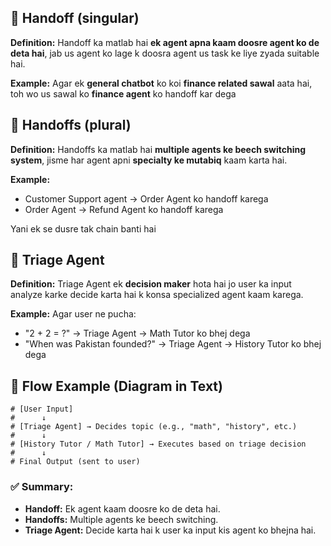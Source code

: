 ## 🔹 Handoff (singular)

**Definition:**
Handoff ka matlab hai **ek agent apna kaam doosre agent ko de deta hai**, jab us agent ko lage k doosra agent us task ke liye zyada suitable hai.

**Example:**
Agar ek **general chatbot** ko koi **finance related sawal** aata hai, toh wo us sawal ko **finance agent** ko handoff kar dega

## 🔹 Handoffs (plural)

**Definition:**
Handoffs ka matlab hai **multiple agents ke beech switching system**, jisme har agent apni **specialty ke mutabiq** kaam karta hai.

**Example:**

* Customer Support agent → Order Agent ko handoff karega
* Order Agent → Refund Agent ko handoff karega

Yani ek se dusre tak chain banti hai

## 🔹 Triage Agent

**Definition:**
Triage Agent ek **decision maker** hota hai jo user ka input analyze karke decide karta hai k konsa specialized agent kaam karega.

**Example:**
Agar user ne pucha:

* "2 + 2 = ?" → Triage Agent → Math Tutor ko bhej dega
* "When was Pakistan founded?" → Triage Agent → History Tutor ko bhej dega


## 🔹 Flow Example (Diagram in Text)

```text
# [User Input]
#      ↓
# [Triage Agent] → Decides topic (e.g., "math", "history", etc.)
#      ↓
# [History Tutor / Math Tutor] → Executes based on triage decision
#      ↓
# Final Output (sent to user)
```



### ✅ Summary:

* **Handoff:** Ek agent kaam doosre ko de deta hai.
* **Handoffs:** Multiple agents ke beech switching.
* **Triage Agent:** Decide karta hai k user ka input kis agent ko bhejna hai.
